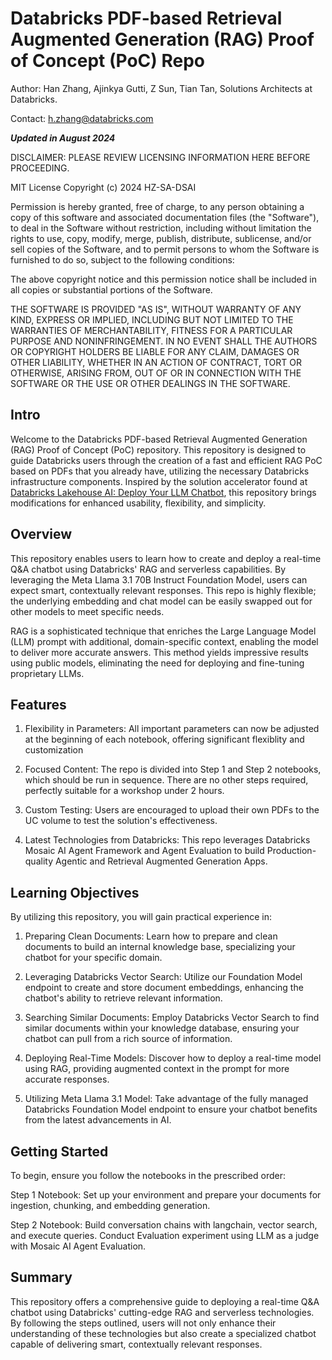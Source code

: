 # Databricks PDF-based Retrieval Augmented Generation (RAG) Proof of Concept (PoC) Repo

Author: Han Zhang, Ajinkya Gutti, Z Sun, Tian Tan, Solutions Architects at Databricks. 

Contact: h.zhang@databricks.com

**_Updated in August 2024_**

DISCLAIMER: PLEASE REVIEW LICENSING INFORMATION HERE BEFORE PROCEEDING. 

MIT License
Copyright (c) 2024 HZ-SA-DSAI

Permission is hereby granted, free of charge, to any person obtaining a copy of this software and associated documentation files (the "Software"), to deal in the Software without restriction, including without limitation the rights to use, copy, modify, merge, publish, distribute, sublicense, and/or sell copies of the Software, and to permit persons to whom the Software is furnished to do so, subject to the following conditions:

The above copyright notice and this permission notice shall be included in all copies or substantial portions of the Software.

THE SOFTWARE IS PROVIDED "AS IS", WITHOUT WARRANTY OF ANY KIND, EXPRESS OR IMPLIED, INCLUDING BUT NOT LIMITED TO THE WARRANTIES OF MERCHANTABILITY, FITNESS FOR A PARTICULAR PURPOSE AND NONINFRINGEMENT. IN NO EVENT SHALL THE AUTHORS OR COPYRIGHT HOLDERS BE LIABLE FOR ANY CLAIM, DAMAGES OR OTHER LIABILITY, WHETHER IN AN ACTION OF CONTRACT, TORT OR OTHERWISE, ARISING FROM, OUT OF OR IN CONNECTION WITH THE SOFTWARE OR THE USE OR OTHER DEALINGS IN THE SOFTWARE.

## Intro
Welcome to the Databricks PDF-based Retrieval Augmented Generation (RAG) Proof of Concept (PoC) repository. This repository is designed to guide Databricks users through the creation of a fast and efficient RAG PoC based on PDFs that you already have, utilizing the necessary Databricks infrastructure components. Inspired by the solution accelerator found at [Databricks Lakehouse AI: Deploy Your LLM Chatbot](https://www.databricks.com/resources/demos/tutorials/data-science-and-ai/lakehouse-ai-deploy-your-llm-chatbot?itm_data=demo_center), this repository brings modifications for enhanced usability, flexibility, and simplicity.

## Overview
This repository enables users to learn how to create and deploy a real-time Q&A chatbot using Databricks' RAG and serverless capabilities. By leveraging the Meta Llama 3.1 70B Instruct Foundation Model, users can expect smart, contextually relevant responses. This repo is highly flexible; the underlying embedding and chat model can be easily swapped out for other models to meet specific needs.

RAG is a sophisticated technique that enriches the Large Language Model (LLM) prompt with additional, domain-specific context, enabling the model to deliver more accurate answers. This method yields impressive results using public models, eliminating the need for deploying and fine-tuning proprietary LLMs.

## Features

1. Flexibility in Parameters: All important parameters can now be adjusted at the beginning of each notebook, offering significant flexiblity and customization

2. Focused Content: The repo is divided into Step 1 and Step 2 notebooks, which should be run in sequence. There are no other steps required, perfectly suitable for a workshop under 2 hours. 

3. Custom Testing: Users are encouraged to upload their own PDFs to the UC volume to test the solution's effectiveness.

4. Latest Technologies from Databricks: This repo leverages Databricks Mosaic AI Agent Framework and Agent Evaluation to build Production-quality Agentic and Retrieval Augmented Generation Apps. 

## Learning Objectives

By utilizing this repository, you will gain practical experience in:

1. Preparing Clean Documents: Learn how to prepare and clean documents to build an internal knowledge base, specializing your chatbot for your specific domain.

2. Leveraging Databricks Vector Search: Utilize our Foundation Model endpoint to create and store document embeddings, enhancing the chatbot's ability to retrieve relevant information.

3. Searching Similar Documents: Employ Databricks Vector Search to find similar documents within your knowledge database, ensuring your chatbot can pull from a rich source of information.

4. Deploying Real-Time Models: Discover how to deploy a real-time model using RAG, providing augmented context in the prompt for more accurate responses.

5. Utilizing Meta Llama 3.1 Model: Take advantage of the fully managed Databricks Foundation Model endpoint to ensure your chatbot benefits from the latest advancements in AI.

## Getting Started
To begin, ensure you follow the notebooks in the prescribed order:

Step 1 Notebook: Set up your environment and prepare your documents for ingestion, chunking, and embedding generation.

Step 2 Notebook: Build conversation chains with langchain, vector search, and execute queries. Conduct Evaluation experiment using LLM as a judge with Mosaic AI Agent Evaluation.

## Summary
This repository offers a comprehensive guide to deploying a real-time Q&A chatbot using Databricks' cutting-edge RAG and serverless technologies. By following the steps outlined, users will not only enhance their understanding of these technologies but also create a specialized chatbot capable of delivering smart, contextually relevant responses.